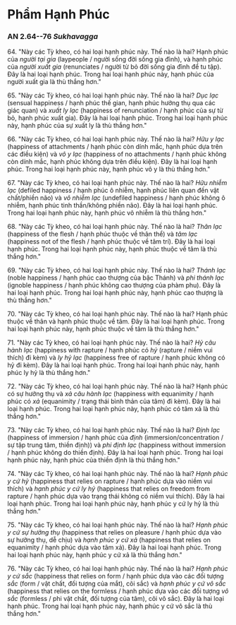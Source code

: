 # Phẩm Hạnh Phúc

### AN 2.64--76 *Sukhavagga*

64\. "Này các Tỳ kheo, có hai loại hạnh phúc này. Thế nào là hai? Hạnh phúc của *người tại gia* (laypeople / người sống đời sống gia đình), và hạnh phúc của *người xuất gia* (renunciates / người từ bỏ đời sống gia đình để tu tập). Đây là hai loại hạnh phúc. Trong hai loại hạnh phúc này, hạnh phúc của người xuất gia là thù thắng hơn."

<!--pg-->
65\. "Này các Tỳ kheo, có hai loại hạnh phúc này. Thế nào là hai? *Dục lạc* (sensual happiness / hạnh phúc thế gian, hạnh phúc hưởng thụ qua các giác quan) và *xuất ly lạc* (happiness of renunciation / hạnh phúc của sự từ bỏ, hạnh phúc xuất gia). Đây là hai loại hạnh phúc. Trong hai loại hạnh phúc này, hạnh phúc của sự xuất ly là thù thắng hơn."

<!--pg-->
66\. "Này các Tỳ kheo, có hai loại hạnh phúc này. Thế nào là hai? *Hữu y lạc* (happiness of attachments / hạnh phúc còn dính mắc, hạnh phúc dựa trên các điều kiện) và *vô y lạc* (happiness of no attachments / hạnh phúc không còn dính mắc, hạnh phúc không dựa trên điều kiện). Đây là hai loại hạnh phúc. Trong hai loại hạnh phúc này, hạnh phúc vô y là thù thắng hơn."

<!--pg-->
67\. "Này các Tỳ kheo, có hai loại hạnh phúc này. Thế nào là hai? *Hữu nhiễm lạc* (defiled happiness / hạnh phúc ô nhiễm, hạnh phúc liên quan đến vật chất/phiền não) và *vô nhiễm lạc* (undefiled happiness / hạnh phúc không ô nhiễm, hạnh phúc tinh thần/không phiền não). Đây là hai loại hạnh phúc. Trong hai loại hạnh phúc này, hạnh phúc vô nhiễm là thù thắng hơn."

68\. "Này các Tỳ kheo, có hai loại hạnh phúc này. Thế nào là hai? *Thân lạc* (happiness of the flesh / hạnh phúc thuộc về thân thể) và *tâm lạc* (happiness not of the flesh / hạnh phúc thuộc về tâm trí). Đây là hai loại hạnh phúc. Trong hai loại hạnh phúc này, hạnh phúc thuộc về tâm là thù thắng hơn."

69\. "Này các Tỳ kheo, có hai loại hạnh phúc này. Thế nào là hai? *Thánh lạc* (noble happiness / hạnh phúc cao thượng của bậc Thánh) và *phi thánh lạc* (ignoble happiness / hạnh phúc không cao thượng của phàm phu). Đây là hai loại hạnh phúc. Trong hai loại hạnh phúc này, hạnh phúc cao thượng là thù thắng hơn."

70\. "Này các Tỳ kheo, có hai loại hạnh phúc này. Thế nào là hai? Hạnh phúc thuộc về thân và hạnh phúc thuộc về tâm. Đây là hai loại hạnh phúc. Trong hai loại hạnh phúc này, hạnh phúc thuộc về tâm là thù thắng hơn."

71\. "Này các Tỳ kheo, có hai loại hạnh phúc này. Thế nào là hai? *Hỷ câu hành lạc* (happiness with rapture / hạnh phúc có *hỷ* (rapture / niềm vui thích) đi kèm) và *ly hỷ lạc* (happiness free of rapture / hạnh phúc không có hỷ đi kèm). Đây là hai loại hạnh phúc. Trong hai loại hạnh phúc này, hạnh phúc ly hỷ là thù thắng hơn."

72\. "Này các Tỳ kheo, có hai loại hạnh phúc này. Thế nào là hai? Hạnh phúc có sự hưởng thụ và *xả câu hành lạc* (happiness with equanimity / hạnh phúc có *xả* (equanimity / trạng thái bình thản của tâm) đi kèm). Đây là hai loại hạnh phúc. Trong hai loại hạnh phúc này, hạnh phúc có tâm xả là thù thắng hơn."

73\. "Này các Tỳ kheo, có hai loại hạnh phúc này. Thế nào là hai? *Định lạc* (happiness of immersion / hạnh phúc của *định* (immersion/concentration / sự tập trung tâm, thiền định)) và *phi định lạc* (happiness without immersion / hạnh phúc không do thiền định). Đây là hai loại hạnh phúc. Trong hai loại hạnh phúc này, hạnh phúc của thiền định là thù thắng hơn."

74\. "Này các Tỳ kheo, có hai loại hạnh phúc này. Thế nào là hai? *Hạnh phúc y cứ hỷ* (happiness that relies on rapture / hạnh phúc dựa vào niềm vui thích) và *hạnh phúc y cứ ly hỷ* (happiness that relies on freedom from rapture / hạnh phúc dựa vào trạng thái không có niềm vui thích). Đây là hai loại hạnh phúc. Trong hai loại hạnh phúc này, hạnh phúc y cứ ly hỷ là thù thắng hơn."

75\. "Này các Tỳ kheo, có hai loại hạnh phúc này. Thế nào là hai? *Hạnh phúc y cứ sự hưởng thụ* (happiness that relies on pleasure / hạnh phúc dựa vào sự hưởng thụ, dễ chịu) và *hạnh phúc y cứ xả* (happiness that relies on equanimity / hạnh phúc dựa vào tâm xả). Đây là hai loại hạnh phúc. Trong hai loại hạnh phúc này, hạnh phúc y cứ xả là thù thắng hơn."

<!--pg-->
76\. "Này các Tỳ kheo, có hai loại hạnh phúc này. Thế nào là hai? *Hạnh phúc y cứ sắc* (happiness that relies on form / hạnh phúc dựa vào các đối tượng *sắc* (form / vật chất, đối tượng của mắt), cõi sắc) và *hạnh phúc y cứ vô sắc* (happiness that relies on the formless / hạnh phúc dựa vào các đối tượng *vô sắc* (formless / phi vật chất, đối tượng của tâm), cõi vô sắc). Đây là hai loại hạnh phúc. Trong hai loại hạnh phúc này, hạnh phúc y cứ vô sắc là thù thắng hơn."